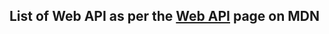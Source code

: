 ## List of Web API as per the [Web API](https://developer.mozilla.org/en-US/docs/WebAPI) page on MDN

